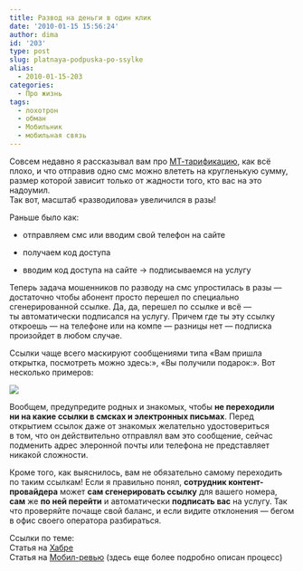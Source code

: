 ```yaml
---
title: Развод на деньги в один клик
date: '2010-01-15 15:56:24'
author: dima
id: '203'
type: post
slug: platnaya-podpuska-po-ssylke
alias: 
  - 2010-01-15-203
categories:
  - Про жизнь
tags:
  - лохотрон
  - обман
  - Мобильник
  - мобильная связь
---
```


Совсем недавно я рассказывал вам про [МТ-тарификацию](/blog/2010-01-06-199), как всё плохо, и что отправив одно смс можно влететь на кругленькую сумму, размер которой зависит только от жадности того, кто вас на это надоумил.  
Так вот, масштаб «разводилова» увеличился в разы!

Раньше было как:  

  
*   отправляем смс или вводим свой телефон на сайте  
    
*   получаем код доступа  
    
*   вводим код доступа на сайте → подписываемся на услугу  
    

Теперь задача мошенников по разводу на смс упростилась в разы — достаточно чтобы абонент просто перешел по специально сгенерированной ссылке. Да, да, перешел по ссылке и всё — ты автоматически подписался на услугу. Причем где ты эту ссылку откроешь — на телефоне или на компе — разницы нет — подписка произойдет в любом случае.

Ссылки чаще всего маскируют сообщениями типа «Вам пришла открытка, посмотреть можно здесь:», «Вы получили подарок:». Вот несколько примеров:

[![](/uploads/_bl/2/s37648685.jpg)](/uploads/_bl/2/37648685.jpg "Нажмите, для просмотра в полном размере...")

Вообщем, предупредите родных и знакомых, чтобы **не переходили ни на какие ссылки в смсках и электронных письмах**. Перед открытием ссылок даже от знакомых желательно удостовериться в том, что он действительно отправлял вам это сообщение, сейчас подменить адрес элеронной почты или телефона не представляет никакой сложности.

Кроме того, как выяснилось, вам не обязательно самому переходить по таким ссылкам! Если я правильно понял, **сотрудник контент-провайдера** может **сам сгенерировать ссылку** для вашего номера, **сам** же **по ней перейти** и автоматически **подписать вас** на услугу. Так что проверяйте почаще свой баланс, и если видите отклонения — бегом в офис своего оператора разбираться.

Ссылки по теме:  
Статья на [Хабре](http://habrahabr.ru/blogs/telecom/80816/)  
Статья на [Мобил-ревью](http://www.mobile-review.com/articles/2010/mobipage-content.shtml) (здесь еще более подробно описан процесс)